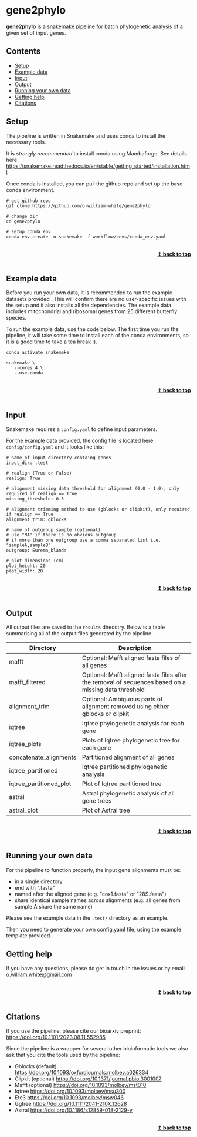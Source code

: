 # gene2phylo

**gene2phylo** is a snakemake pipeline for batch phylogenetic analysis of a given set of input genes. 

## Contents
 - [Setup](#setup)
 - [Example data](#example-data)
 - [Input](#input)
 - [Output](#output)
 - [Running your own data](#running-your-own-data)
 - [Getting help](#getting-help)
 - [Citations](#citations)

## Setup

The pipeline is written in Snakemake and uses conda to install the necessary tools.

It is *strongly recommended* to install conda using Mambaforge. See details here https://snakemake.readthedocs.io/en/stable/getting_started/installation.html

Once conda is installed, you can pull the github repo and set up the base conda environment.

```
# get github repo
git clone https://github.com/o-william-white/gene2phylo

# change dir
cd gene2phylo

# setup conda env
conda env create -n snakemake -f workflow/envs/conda_env.yaml
```

<br/>
<div align="right">
    <b><a href="#gene2phylo">↥ back to top</a></b>
</div>
<br/>

## Example data

Before you run your own data, it is recommended to run the example datasets provided . This will confirm there are no user-specific issues with the setup and it also installs all the dependencies. The example data includes mitochondrial and ribosomal genes from 25 different butterfly species. 

To run the example data, use the code below. The first time you run the pipeline, it will take some time to install each of the conda environments, so it is a good time to take a tea break :).
```
conda activate snakemake

snakemake \
   --cores 4 \
   --use-conda
```

<br/>
<div align="right">
    <b><a href="#gene2phylo">↥ back to top</a></b>
</div>
<br/>

## Input

Snakemake requires a `config.yaml` to define input parameters. 

For the example data provided, the config file is located here `config/config.yaml` and it looks like this:
```
# name of input directory containg genes
input_dir: .test

# realign (True or False)
realign: True

# alignment missing data threshold for alignment (0.0 - 1.0), only required if realign == True
missing_threshold: 0.5

# alignment trimming method to use (gblocks or clipkit), only required if realign == True
alignment_trim: gblocks

# name of outgroup sample (optional)
# use "NA" if there is no obvious outgroup
# if more than one outgroup use a comma separated list i.e. "sampleA,sampleB"
outgroup: Eurema_blanda

# plot dimensions (cm)
plot_height: 20
plot_width: 20
```

<br/>
<div align="right">
    <b><a href="#gene2phylo">↥ back to top</a></b>
</div>
<br/>

## Output

All output files are saved to the `results` direcotry. Below is a table summarising all of the output files generated by the pipeline.

| Directory                 | Description               |
|---------------------------|---------------------------|
| mafft                     | Optional: Mafft aligned fasta files of all genes |
| mafft_filtered            | Optional: Mafft aligned fasta files after the removal of sequences based on a missing data threshold |
| alignment_trim            | Optional: Ambiguous parts of alignment removed using either gblocks or clipkit |
| iqtree                    | Iqtree phylogenetic analysis for each gene |
| iqtree_plots              | Plots of Iqtree phylogenetic tree for each gene  |
| concatenate_alignments    | Partitioned alignment of all genes  |
| iqtree_partitioned        | Iqtree partitioned phylogenetic analysis |
| iqtree_partitioned_plot   | Plot of Iqtree partitioned tree |
| astral                    | Astral phylogenetic analysis of all gene trees |
| astral_plot               | Plot of Astral tree |

<br/>
<div align="right">
    <b><a href="#gene2phylo">↥ back to top</a></b>
</div>
<br/>

## Running your own data

For the pipeline to function properly, the input gene alignments must be: 
- in a single directory 
- end with ".fasta"
- named after the aligned gene (e.g. "cox1.fasta" or "28S.fasta")
- share identical sample names across alignments (e.g. all genes from sample A share the same name)

Please see the example data in the `.test/` directory as an example. 

Then you need to generate your own config.yaml file, using the example template provided.

## Getting help

If you have any questions, please do get in touch in the issues or by email o.william.white@gmail.com

<br/>
<div align="right">
    <b><a href="#gene2phylo">↥ back to top</a></b>
</div>
<br/>

## Citations

If you use the pipeline, please cite our bioarxiv preprint: https://doi.org/10.1101/2023.08.11.552985

Since the pipeline is a wrapper for several other bioinformatic tools we also ask that you cite the tools used by the pipeline:
 - Gblocks (default) https://doi.org/10.1093/oxfordjournals.molbev.a026334
 - Clipkit (optional) https://doi.org/10.1371/journal.pbio.3001007
 - Mafft (optional) https://doi.org/10.1093/molbev/mst010
 - Iqtree https://doi.org/10.1093/molbev/msu300
 - Ete3 https://doi.org/10.1093/molbev/msw046
 - Ggtree https://doi.org/10.1111/2041-210X.12628
 - Astral https://doi.org/10.1186/s12859-018-2129-y

<br/>
<div align="right">
    <b><a href="#gene2phylo">↥ back to top</a></b>
</div>
<br/>


